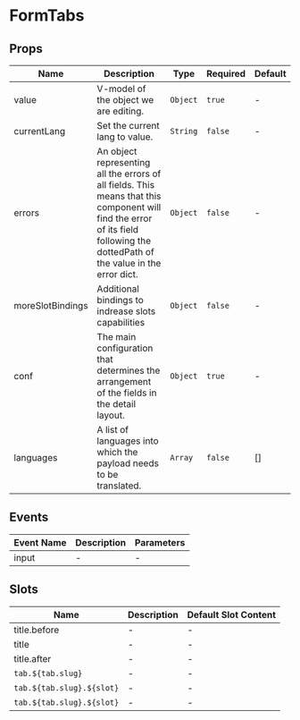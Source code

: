 # FormTabs

## Props

<!-- @vuese:FormTabs:props:start -->

|Name|Description|Type|Required|Default|
|---|---|---|---|---|
|value|V-model of the object we are editing.|`Object`|`true`|-|
|currentLang|Set the current lang to value.|`String`|`false`|-|
|errors|An object representing all the errors of all fields. This means that this component will find the error of its field following the dottedPath of the value in the error dict.|`Object`|`false`|-|
|moreSlotBindings|Additional bindings to indrease slots capabilities|`Object`|`false`|-|
|conf|The main configuration that determines the arrangement of the fields in the detail layout.|`Object`|`true`|-|
|languages|A list of languages into which the payload needs to be translated.|`Array`|`false`|[]|

<!-- @vuese:FormTabs:props:end -->


## Events

<!-- @vuese:FormTabs:events:start -->

|Event Name|Description|Parameters|
|---|---|---|
|input|-|-|

<!-- @vuese:FormTabs:events:end -->


## Slots

<!-- @vuese:FormTabs:slots:start -->

|Name|Description|Default Slot Content|
|---|---|---|
|title.before|-|-|
|title|-|-|
|title.after|-|-|
|`tab.${tab.slug}`|-|-|
|`tab.${tab.slug}.${slot}`|-|-|
|`tab.${tab.slug}.${slot}`|-|-|

<!-- @vuese:FormTabs:slots:end -->


